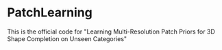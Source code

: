 # PatchLearning
This is the official code for "Learning Multi-Resolution Patch Priors for 3D Shape Completion on Unseen Categories"
